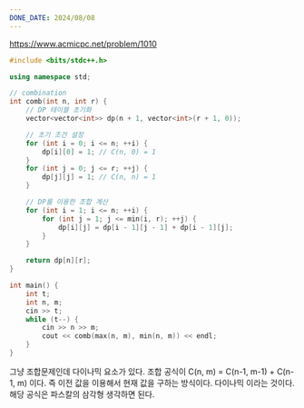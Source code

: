 ```yaml
---
DONE_DATE: 2024/08/08
---
```

https://www.acmicpc.net/problem/1010


```c++
#include <bits/stdc++.h>

using namespace std;

// combination
int comb(int n, int r) {
    // DP 테이블 초기화
    vector<vector<int>> dp(n + 1, vector<int>(r + 1, 0));

    // 초기 조건 설정
    for (int i = 0; i <= n; ++i) {
        dp[i][0] = 1; // C(n, 0) = 1
    }
    for (int j = 0; j <= r; ++j) {
        dp[j][j] = 1; // C(n, n) = 1
    }

    // DP를 이용한 조합 계산
    for (int i = 1; i <= n; ++i) {
        for (int j = 1; j <= min(i, r); ++j) {
            dp[i][j] = dp[i - 1][j - 1] + dp[i - 1][j];
        }
    }

    return dp[n][r];
}

int main() {
    int t;
    int n, m;
    cin >> t;
    while (t--) {
        cin >> n >> m;
        cout << comb(max(n, m), min(n, m)) << endl;
    }
}

```
그냥 조합문제인데 다이나믹 요소가 있다.
조합 공식이 C(n, m) = C(n-1, m-1) + C(n-1, m) 이다.
즉 이전 값을 이용해서 현재 값을 구하는 방식이다.
다이나믹 이라는 것이다.
해당 공식은 파스칼의 삼각형 생각하면 된다.



